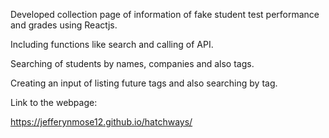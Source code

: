 Developed collection page of information of fake student test performance and grades using Reactjs.

Including functions like search and calling of API.

Searching of students by names, companies and also tags.

Creating an input of listing future tags and also searching by tag.

Link to the webpage:

https://jefferynmose12.github.io/hatchways/
